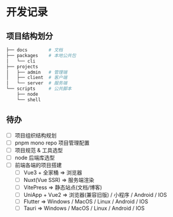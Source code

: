 # 开发记录

## 项目结构划分

```sh
├── docs        # 文档
├── packages    # 本地公共包
│   └── cli
├── projects
│   ├── admin   # 管理端
│   ├── client  # 客户端
│   └── server  # 服务端
└── scripts     # 公共脚本
    ├── node
    └── shell
```

## 待办

- [ ] 项目组织结构规划
- [ ] pnpm mono repo 项目管理配置
- [ ] 项目规范 & 工具选型
- [ ] node 后端库选型
- [ ] 前端各端的项目搭建
  - [ ] Vue3 + 全家桶 => 浏览器
  - [ ] Nuxt(Vue SSR) => 服务端渲染
  - [ ] VitePress => 静态站点(文档/博客)
  - [ ] UniApp + Vue2 => 浏览器(兼容旧版) / 小程序 / Android / IOS
  - [ ] Flutter => Windows / MacOS / Linux / Android / IOS
  - [ ] Tauri => Windows / MacOS / Linux / Android / IOS
